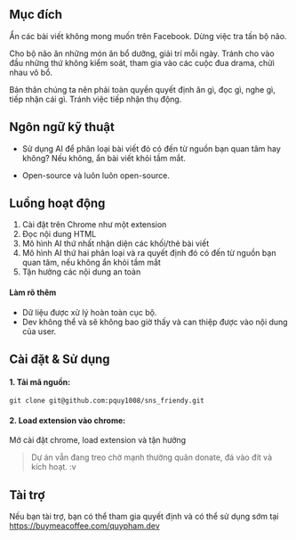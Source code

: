 ## Mục đích
Ẩn các bài viết không mong muốn trên Facebook. Dừng việc tra tấn bộ não. 

Cho bộ não ăn những món ăn bổ dưỡng, giải trí mỗi ngày. 
Tránh cho vào đầu những thứ không kiểm soát, tham gia vào các cuộc đua drama, chửi nhau vô bổ.

Bản thân chúng ta nên phải toàn quyền quyết định ăn gì, đọc gì, nghe gì, tiếp nhận cái gì. Tránh việc tiếp nhận thụ động.

## Ngôn ngữ kỹ thuật
- Sử dụng AI để phân loại bài viết đó có đến từ nguồn bạn quan tâm hay không? Nếu không, ẩn bài viết khỏi tầm mắt.

- Open-source và luôn luôn open-source.


## Luồng hoạt động

1. Cài đặt trên Chrome như một extension
2. Đọc nội dung HTML
3. Mô hình AI thứ nhất nhận diện các khối/thẻ bài viết
4. Mô hình AI thứ hai phân loại và ra quyết định đó có đến từ nguồn bạn quan tâm, nếu không ẩn khỏi tầm mắt
5. Tận hưởng các nội dung an toàn

#### Làm rõ thêm
- Dữ liệu được xử lý hoàn toàn cục bộ.
- Dev không thể và sẽ không bao giờ thấy và can thiệp được vào nội dung của user.

## Cài đặt & Sử dụng

#### 1. Tải mã nguồn:

    git clone git@github.com:pquy1008/sns_friendy.git


#### 2. Load extension vào chrome:

Mở cài đặt chrome, load extension và tận hưởng

> Dự án vẫn đang treo chờ mạnh thường quân donate, đá vào đít và kích hoạt. :v

## Tài trợ

Nếu bạn tài trợ, bạn có thể tham gia quyết định và có thể sử dụng sớm tại
https://buymeacoffee.com/quypham.dev